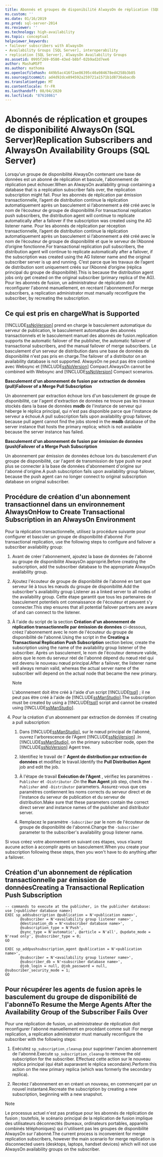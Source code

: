 ```yaml
---
title: Abonnés et groupes de disponibilité AlwaysOn de réplication (SQL Server) | Microsoft Docs
ms.custom: ''
ms.date: 01/16/2019
ms.prod: sql-server-2014
ms.reviewer: ''
ms.technology: high-availability
ms.topic: conceptual
helpviewer_keywords:
- failover subscribers with AlwaysOn
- Availability Groups [SQL Server], interoperability
- replication [SQL Server], AlwaysOn Availability Groups
ms.assetid: 0995f269-0580-43ed-b8bf-02b9ad2d7ee6
author: MashaMSFT
ms.author: mathoma
ms.openlocfilehash: 449b5ac416f2ae86395c40a984678ed4258b3b85
ms.sourcegitcommit: ad4d92dce894592a259721a1571b1d8736abacdb
ms.translationtype: MT
ms.contentlocale: fr-FR
ms.lasthandoff: 08/04/2020
ms.locfileid: "87610861"
---
```

# <a name="replication-subscribers-and-alwayson-availability-groups-sql-server"></a><span data-ttu-id="4cfa8-102">Abonnés de réplication et groupes de disponibilité AlwaysOn (SQL Server)</span><span class="sxs-lookup"><span data-stu-id="4cfa8-102">Replication Subscribers and AlwaysOn Availability Groups (SQL Server)</span></span>
  <span data-ttu-id="4cfa8-103">Lorsqu'un groupe de disponibilité AlwaysOn contenant une base de données est un abonné de réplication et bascule, l'abonnement de réplication peut échouer.</span><span class="sxs-lookup"><span data-stu-id="4cfa8-103">When an AlwaysOn availability group containing a database that is a replication subscriber fails over, the replication subscription might fail.</span></span> <span data-ttu-id="4cfa8-104">Pour les abonnés de réplication par émission transactionnelle, l’agent de distribution continue la réplication automatiquement après un basculement si l’abonnement a été créé avec le nom de l’écouteur de groupe de disponibilité.</span><span class="sxs-lookup"><span data-stu-id="4cfa8-104">For transactional replication push subscribers, the distribution agent will continue to replicate automatically after a failover if the subscription was created using the AG listener name.</span></span> <span data-ttu-id="4cfa8-105">Pour les abonnés de réplication par réception transactionnelle, l’agent de distribution continue la réplication automatiquement après un basculement si l’abonnement a été créé avec le nom de l’écouteur de groupe de disponibilité et que le serveur de l’Abonné d’origine fonctionne.</span><span class="sxs-lookup"><span data-stu-id="4cfa8-105">For transactional replication pull subscribers, the distribution agent will continue to replicate automatically after a failover, if the subscription was created using the AG listener name and the original subscriber server is up and running.</span></span> <span data-ttu-id="4cfa8-106">C’est parce que les travaux de l’agent de distribution sont uniquement créés sur l’Abonné d’origine (réplica principal du groupe de disponibilité).</span><span class="sxs-lookup"><span data-stu-id="4cfa8-106">This is because the distribution agent jobs only get created on the original subscriber (primary replica of the AG).</span></span> <span data-ttu-id="4cfa8-107">Pour les abonnés de fusion, un administrateur de réplication doit reconfigurer l'abonné manuellement, en recréant l'abonnement.</span><span class="sxs-lookup"><span data-stu-id="4cfa8-107">For merge subscribers, a replication administrator must manually reconfigure the subscriber, by recreating the subscription.</span></span>  
  
## <a name="what-is-supported"></a><span data-ttu-id="4cfa8-108">Ce qui est pris en charge</span><span class="sxs-lookup"><span data-stu-id="4cfa8-108">What is Supported</span></span>  
 [!INCLUDE[ssNoVersion](../../../includes/ssnoversion-md.md)] <span data-ttu-id="4cfa8-109">prend en charge le basculement automatique du serveur de publication, le basculement automatique des abonnés transactionnels et le basculement manuel des abonnés de fusion.</span><span class="sxs-lookup"><span data-stu-id="4cfa8-109">replication supports the automatic failover of the publisher, the automatic failover of transactional subscribers, and the manual failover of merge subscribers.</span></span> <span data-ttu-id="4cfa8-110">Le basculement d'un serveur de distribution dans une base de données de disponibilité n'est pas pris en charge.</span><span class="sxs-lookup"><span data-stu-id="4cfa8-110">The failover of a distributor on an availability database is not supported.</span></span> <span data-ttu-id="4cfa8-111">AlwaysOn ne peut pas être combiné avec Websync et [!INCLUDE[ssNoVersion](../../../includes/ssnoversion-md.md)] Compact.</span><span class="sxs-lookup"><span data-stu-id="4cfa8-111">AlwaysOn cannot be combined with Websync and [!INCLUDE[ssNoVersion](../../../includes/ssnoversion-md.md)] Compact scenarios.</span></span>  
  
 <span data-ttu-id="4cfa8-112">**Basculement d'un abonnement de fusion par extraction de données (pull)**</span><span class="sxs-lookup"><span data-stu-id="4cfa8-112">**Failover of a Merge Pull Subscription**</span></span>  
  
 <span data-ttu-id="4cfa8-113">Un abonnement par extraction échoue lors d'un basculement de groupe de disponibilité, car l'agent d'extraction de données ne trouve pas les travaux stockés dans la base de données **msdb** de l'instance de serveur qui héberge le réplica principal, qui n'est pas disponible parce que l'instance de serveur a échoué.</span><span class="sxs-lookup"><span data-stu-id="4cfa8-113">A pull subscription fails upon availability group failover, because pull agent cannot find the jobs stored in the **msdb** database of the server instance that hosts the primary replica; which is not available because the server instance has failed.</span></span>  
  
 <span data-ttu-id="4cfa8-114">**Basculement d'un abonnement de fusion par émission de données (push)**</span><span class="sxs-lookup"><span data-stu-id="4cfa8-114">**Failover of a Merge Push Subscription**</span></span>  
  
 <span data-ttu-id="4cfa8-115">Un abonnement par émission de données échoue lors du basculement d'un groupe de disponibilité, car l'agent de transmission de type push ne peut plus se connecter à la base de données d'abonnement d'origine sur l'abonné d'origine.</span><span class="sxs-lookup"><span data-stu-id="4cfa8-115">A push subscription fails upon availability group failover, because the push agent can no longer connect to original subscription database on original subscriber.</span></span>  
  
## <a name="how-to-create-transactional-subscription-in-an-alwayson-environment"></a><span data-ttu-id="4cfa8-116">Procédure de création d'un abonnement transactionnel dans un environnement AlwaysOn</span><span class="sxs-lookup"><span data-stu-id="4cfa8-116">How to Create Transactional Subscription in an AlwaysOn Environment</span></span>  
 <span data-ttu-id="4cfa8-117">Pour la réplication transactionnelle, utilisez la procédure suivante pour configurer et basculer un groupe de disponibilité d'abonné :</span><span class="sxs-lookup"><span data-stu-id="4cfa8-117">For transactional replication, use the following steps to configure and failover a subscriber availability group:</span></span>  
  
1.  <span data-ttu-id="4cfa8-118">Avant de créer l'abonnement, ajoutez la base de données de l'abonné au groupe de disponibilité AlwaysOn approprié.</span><span class="sxs-lookup"><span data-stu-id="4cfa8-118">Before creating the subscription, add the subscriber database to the appropriate AlwaysOn availability group.</span></span>  
  
2.  <span data-ttu-id="4cfa8-119">Ajoutez l'écouteur de groupe de disponibilité de l'abonné en tant que serveur lié à tous les nœuds du groupe de disponibilité.</span><span class="sxs-lookup"><span data-stu-id="4cfa8-119">Add the subscriber's availability group Listener as a linked server to all nodes of the availability group.</span></span> <span data-ttu-id="4cfa8-120">Cette étape garantit que tous les partenaires de basculement potentiels ont connaissance de l'écouteur et peuvent s'y connecter.</span><span class="sxs-lookup"><span data-stu-id="4cfa8-120">This step ensures that all potential failover partners are aware of and can connect to the listener.</span></span>  
  
3.  <span data-ttu-id="4cfa8-121">À l'aide du script de la section **Création d'un abonnement de réplication transactionnelle par émission de données** ci-dessous, créez l'abonnement avec le nom de l'écouteur du groupe de disponibilité de l'abonné.</span><span class="sxs-lookup"><span data-stu-id="4cfa8-121">Using the script in the **Creating a Transactional Replication Push Subscription** section below, create the subscription using the name of the availability group listener of the subscriber.</span></span> <span data-ttu-id="4cfa8-122">Après un basculement, le nom de l'écouteur demeure valide, alors que le nom du serveur réel de l'abonné dépend du nœud réel qui est devenu le nouveau nœud principal.</span><span class="sxs-lookup"><span data-stu-id="4cfa8-122">After a failover, the listener name will always remain valid, whereas the actual server name of the subscriber will depend on the actual node that became the new primary.</span></span>  
  
    > [!NOTE]  
    >  <span data-ttu-id="4cfa8-123">L'abonnement doit être créé à l'aide d'un script [!INCLUDE[tsql](../../../includes/tsql-md.md)] ; il ne peut pas être créé à l'aide de [!INCLUDE[ssManStudio](../../../includes/ssmanstudio-md.md)].</span><span class="sxs-lookup"><span data-stu-id="4cfa8-123">The subscription must be created by using a [!INCLUDE[tsql](../../../includes/tsql-md.md)] script and cannot be created using [!INCLUDE[ssManStudio](../../../includes/ssmanstudio-md.md)].</span></span>  
  
4.  <span data-ttu-id="4cfa8-124">Pour la création d'un abonnement par extraction de données :</span><span class="sxs-lookup"><span data-stu-id="4cfa8-124">If creating a pull subscription:</span></span>  
  
    1.  <span data-ttu-id="4cfa8-125">Dans [!INCLUDE[ssManStudio](../../../includes/ssmanstudio-md.md)], sur le nœud principal de l'abonné, ouvrez l'arborescence de l'Agent [!INCLUDE[ssNoVersion](../../../includes/ssnoversion-md.md)] .</span><span class="sxs-lookup"><span data-stu-id="4cfa8-125">In [!INCLUDE[ssManStudio](../../../includes/ssmanstudio-md.md)], on the primary subscriber node, open the [!INCLUDE[ssNoVersion](../../../includes/ssnoversion-md.md)] Agent tree.</span></span>  
  
    2.  <span data-ttu-id="4cfa8-126">Identifiez le travail de l' **Agent de distribution par extraction de données** et modifiez le travail.</span><span class="sxs-lookup"><span data-stu-id="4cfa8-126">Identify the **Pull Distribution Agent** job and edit the job.</span></span>  
  
    3.  <span data-ttu-id="4cfa8-127">À l'étape de travail **Exécution de l'Agent** , vérifiez les paramètres `-Publisher` et `-Distributor` .</span><span class="sxs-lookup"><span data-stu-id="4cfa8-127">On the **Run Agent** job step, check the `-Publisher` and `-Distributor` parameters.</span></span> <span data-ttu-id="4cfa8-128">Assurez-vous que ces paramètres contiennent les noms corrects du serveur direct et de l'instance du serveur de publication et du serveur de distribution.</span><span class="sxs-lookup"><span data-stu-id="4cfa8-128">Make sure that these parameters contain the correct direct server and instance names of the publisher and distributor server.</span></span>  
  
    4.  <span data-ttu-id="4cfa8-129">Remplacez le paramètre `-Subscriber` par le nom de l'écouteur de groupe de disponibilité de l'abonné.</span><span class="sxs-lookup"><span data-stu-id="4cfa8-129">Change the `-Subscriber` parameter to the subscriber's availability group listener name.</span></span>  
  
 <span data-ttu-id="4cfa8-130">Si vous créez votre abonnement en suivant ces étapes, vous n’aurez aucune action à accomplir après un basculement.</span><span class="sxs-lookup"><span data-stu-id="4cfa8-130">When you create your subscription following these steps, then you won't have to do anything after a failover.</span></span>  
  
## <a name="creating-a-transactional-replication-push-subscription"></a><span data-ttu-id="4cfa8-131">Création d'un abonnement de réplication transactionnelle par émission de données</span><span class="sxs-lookup"><span data-stu-id="4cfa8-131">Creating a Transactional Replication Push Subscription</span></span>  
  
```  
-- commands to execute at the publisher, in the publisher database:  
use [<publisher database name>]  
EXEC sp_addsubscription @publication = N'<publication name>',   
       @subscriber = N'<availability group listener name>',   
       @destination_db = N'<subscriber database name>',   
       @subscription_type = N'Push',   
       @sync_type = N'automatic', @article = N'all', @update_mode = N'read only', @subscriber_type = 0;  
GO  
  
EXEC sp_addpushsubscription_agent @publication = N'<publication name>',   
       @subscriber = N'<availability group listener name>',   
       @subscriber_db = N'<subscriber database name>',   
       @job_login = null, @job_password = null, @subscriber_security_mode = 1;  
GO  
```  
  
## <a name="to-resume-the-merge-agents-after-the-availability-group-of-the-subscriber-fails-over"></a><span data-ttu-id="4cfa8-132">Pour récupérer les agents de fusion après le basculement du groupe de disponibilité de l'abonné</span><span class="sxs-lookup"><span data-stu-id="4cfa8-132">To Resume the Merge Agents After the Availability Group of the Subscriber Fails Over</span></span>  
 <span data-ttu-id="4cfa8-133">Pour une réplication de fusion, un administrateur de réplication doit reconfigurer l'abonné manuellement en procédant comme suit :</span><span class="sxs-lookup"><span data-stu-id="4cfa8-133">For merge replication, a replication administrator must manually reconfigure the subscriber with the following steps:</span></span>  
  
1.  <span data-ttu-id="4cfa8-134">Exécutez `sp_subscription_cleanup` pour supprimer l'ancien abonnement de l'abonné.</span><span class="sxs-lookup"><span data-stu-id="4cfa8-134">Execute `sp_subscription_cleanup` to remove the old subscription for the subscriber.</span></span> <span data-ttu-id="4cfa8-135">Effectuez cette action sur le nouveau réplica principal (qui était auparavant le réplica secondaire).</span><span class="sxs-lookup"><span data-stu-id="4cfa8-135">Perform this action on the new primary replica (which was formerly the secondary replica).</span></span>  
  
2.  <span data-ttu-id="4cfa8-136">Recréez l'abonnement en en créant un nouveau, en commençant par un nouvel instantané.</span><span class="sxs-lookup"><span data-stu-id="4cfa8-136">Recreate the subscription by creating a new subscription, beginning with a new snapshot.</span></span>  
  
> [!NOTE]  
>  <span data-ttu-id="4cfa8-137">Le processus actuel n'est pas pratique pour les abonnés de réplication de fusion ; toutefois, le scénario principal de la réplication de fusion implique des utilisateurs déconnectés (bureaux, ordinateurs portables, appareils combinés téléphoniques) qui n'utilisent pas les groupes de disponibilité AlwaysOn sur l'abonné.</span><span class="sxs-lookup"><span data-stu-id="4cfa8-137">The current process is inconvenient for merge replication subscribers, however the main scenario for merge replication is disconnected users (desktops, laptops, handset devices) which will not use AlwaysOn availability groups on the subscriber.</span></span>  
  
  
